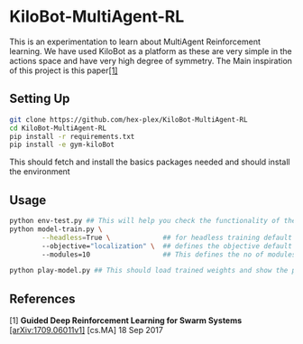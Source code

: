 # KiloBot-MultiAgent-RL
This is an experimentation to learn about MultiAgent Reinforcement learning. We have used KiloBot as a platform as these are very simple in the actions space and have very high degree of symmetry. The Main inspiration of this project is this paper[[1]](#1)

## Setting Up
``` bash
git clone https://github.com/hex-plex/KiloBot-MultiAgent-RL
cd KiloBot-MultiAgent-RL
pip install -r requirements.txt
pip install -e gym-kiloBot
```
This should fetch and install the basics packages needed and should install the environment

## Usage
``` bash
python env-test.py ## This will help you check the functionality of the environement and should give the sample code to understand the apis as well.
python model-train.py \
        --headless=True \             ## for headless training default False
        --objective="localization" \  ## defines the objective default is graph
        --modules=10                  ## This defines the no of modules to be initialized default 10

python play-model.py ## This should load trained weights and show the performance
```

## References
<a id="1">[1]</a>
**Guided Deep Reinforcement Learning for Swarm Systems** [[arXiv:1709.06011v1]](https://arxiv.org/abs/1709.06011) [cs.MA] 18 Sep 2017
